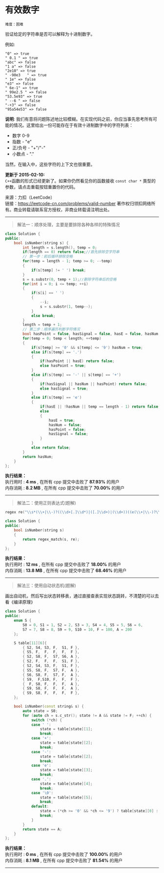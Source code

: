 # 有效数字 #  
`难度：困难` 

验证给定的字符串是否可以解释为十进制数字。  

例如:  

`"0" => true`  
`" 0.1 " => true`  
`"abc" => false`  
`"1 a" => false`  
`"2e10" => true`  
`" -90e3   " => true`  
`" 1e" => false`  
`"e3" => false`  
`" 6e-1" => true`  
`" 99e2.5 " => false`  
`"53.5e93" => true`  
`" --6 " => false`  
`"-+3" => false`  
`"95a54e53" => false`  

**说明**: 我们有意将问题陈述地比较模糊。在实现代码之前，你应当事先思考所有可能的情况。这里给出一份可能存在于有效十进制数字中的字符列表：  

* 数字 0-9  
* 指数 - "e"  
* 正/负号 - "+"/"-"  
* 小数点 - "."  

当然，在输入中，这些字符的上下文也很重要。  

**更新于 2015-02-10:**  
`C++`函数的形式已经更新了。如果你仍然看见你的函数接收 `const char *` 类型的参数，请点击重载按钮重置你的代码。  

来源：力扣（LeetCode）  
链接：https://leetcode-cn.com/problems/valid-number 
著作权归领扣网络所有。商业转载请联系官方授权，非商业转载请注明出处。  

---  
>解法一：顺序处理，主要是要排除各种各样的特殊情况  

```C++
class Solution {
public:
    bool isNumber(string s) {
        int length = s.length(), temp = 0;
        if(length == 0) return false;//首先排除空字符串
        // 第一步：前后循环排除空格
        for(temp = length - 1; temp >= 0; --temp)
        {
            if(s[temp] != ' ') break;
        }
        s = s.substr(0, temp + 1);//删除字符串后的空格
        for(int i = 0; i <= temp; ++i)
        {
            if(s[i] == ' ')
            {
                --i;
                s = s.substr(1, temp--);
            }
            else break;
        }
        length = temp + 1;
        // 第二步：顺序遍历判断字符情况
        bool hasPoint = false, hasSignal = false, hasE = false, hasNum = false;
        for(temp = 0; temp < length; ++temp)
        {
            if(s[temp] >= '0' && s[temp] <= '9') hasNum = true;
            else if(s[temp] == '.')
            {
                if(hasPoint || hasE) return false;
                else hasPoint = true;
            }
            else if(s[temp] == '-' || s[temp] == '+')
            {
                if(hasSignal || hasNum || hasPoint) return false;
                else hasSignal = true;
            }
            else if(s[temp] == 'e')
            {
                if(hasE || !hasNum || temp == length - 1) return false;
                else
                {
                    hasE = true;
                    hasNum = false;
                    hasPoint = false;
                    hasSignal = false;
                }
            }
            else return false;
        }
        return hasNum;
    }
};
```  

**执行结果：**  
执行用时 : **4 ms** , 在所有 cpp 提交中击败了 **87.93%** 的用户  
内存消耗 : **8.2 MB** , 在所有 cpp 提交中击败了 **70.00%** 的用户  

---  
>解法二：使用正则表达式(题解)  

```C++
regex re("\\s*(\\+|\\-)?((\\d+[.]\\d*)|([.]\\d+)|(\\d+))((e(\\+|\\-)?\\d+)?)\\s*");

class Solution {
public:
	bool isNumber(string s)
	{
		return regex_match(s, re);
	}
};
```  

**执行结果：**  
执行用时 : **12 ms** , 在所有 cpp 提交中击败了 **18.00%** 的用户  
内存消耗 : **13.8 MB** , 在所有 cpp 提交中击败了 **68.46%** 的用户  

---  
>解法三：使用自动状态机(题解)  

画出自动机，然后写出状态转移表，通过直接查表实现状态跳转，不清楚的可以去看《编译原理》  
```C++
class Solution {
public:
	enum S {
		S0 = 0, S1 = 1, S2 = 2, S3 = 3, S4 = 4, S5 = 5, S6 = 6,
		S7 = 7, S8 = 8, S9 = 9, S10 = 10, F = 100, A = 200
	};

	S table[11][6]{
		{ S2, S4, S3, F,  S1, F },
		{ S5, F,  F,  F,  F,  F },
		{ S2, S8, F,  S7, S6, A },
		{ S2, F,  F,  F,  S1, F },
		{ S2, S4, S3, F,  S1, F },
		{ S5, S8, F,  S7, F,  A },
		{ S6, S8, F,  S7, F,  A },
		{ S9,  F,S10, F,  F,  F },
		{  F, S8, F,  F,  F,  A },
		{ S9, S8, F,  F,  F,  A },
		{ S9, S8, F,  F,  F,  F },
	};

	bool isNumber(const string& s) {
		auto state = S0;
		for (auto ch = s.c_str(); state != A && state != F; ++ch) {
			switch (*ch) {
			case ' ':
				state = table[state][1];
				break;
			case '+':
				state = table[state][2];
				break;
			case '-':
				state = table[state][2];
				break;
			case 'e':
				state = table[state][3];
				break;
			case '.':
				state = table[state][4];
				break;
			case '\0':
				state = table[state][5];
				break;
			default:
				state = (*ch >= '0' && *ch <= '9') ? table[state][0] : F;
				break;
			}
		}
		return state == A;
	}
};
```  

**执行结果：**  
执行用时 : **0 ms** , 在所有 cpp 提交中击败了 **100.00%** 的用户  
内存消耗 : **8.1 MB** , 在所有 cpp 提交中击败了 **81.54%** 的用户  

---  